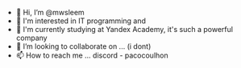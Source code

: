 - 👋 Hi, I’m @mwsleem
- 👀 I'm interested in IT programming and
- 🌱 I'm currently studying at Yandex Academy, it's such a powerful company
- 💞️ I’m looking to collaborate on ... (i dont)
- 📫 How to reach me ... discord - pacocoulhon
